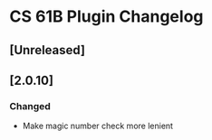 <!-- Keep a Changelog guide -> https://keepachangelog.com -->

# CS 61B Plugin Changelog

## [Unreleased]

## [2.0.10]
### Changed
- Make magic number check more lenient
